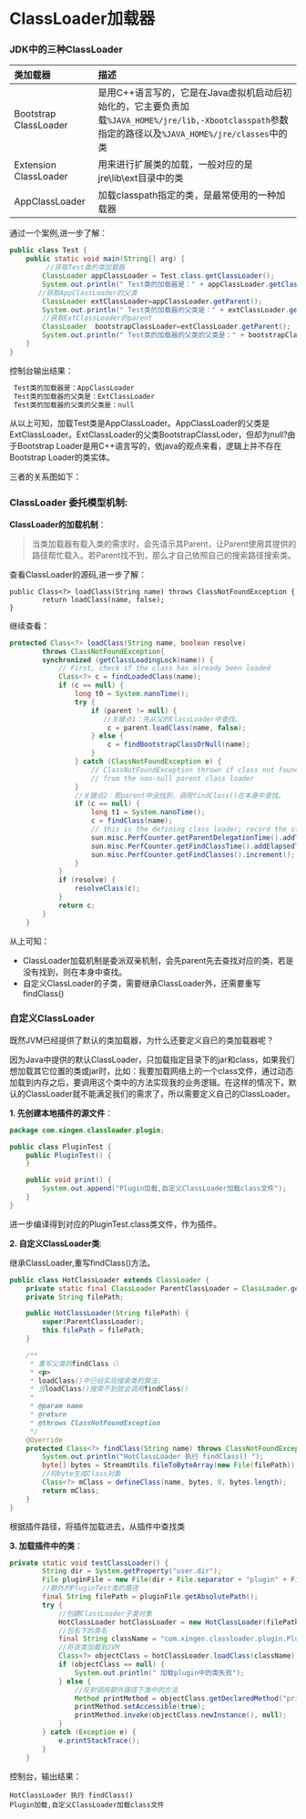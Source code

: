 

# **ClassLoader加载器**


### **JDK中的三种ClassLoader**

| 类加载器 | 描述|
| :--- |:--- |
| Bootstrap ClassLoader | 是用C++语言写的，它是在Java虚拟机启动后初始化的，它主要负责加载`%JAVA_HOME%/jre/lib,-Xbootclasspath`参数指定的路径以及`%JAVA_HOME%/jre/classes`中的类|
|Extension ClassLoader | 用来进行扩展类的加载，一般对应的是jre\lib\ext目录中的类 |
| AppClassLoader | 加载classpath指定的类，是最常使用的一种加载器 |








通过一个案例,进一步了解：
```Java
public class Test {
    public static void main(String[] arg) {
         //获取Test类的类加载器
        ClassLoader appClassLoader = Test.class.getClassLoader();
        System.out.println(" Test类的加载器是：" + appClassLoader.getClass().getSimpleName());
       //获取AppClassLoader的父类
        ClassLoader extClassLoader=appClassLoader.getParent();
        System.out.println(" Test类的加载器的父类是：" + extClassLoader.getClass().getSimpleName());
        //获取ExtClassLoader的parent
        ClassLoader  bootstrapClassLoader=extClassLoader.getParent();
        System.out.println(" Test类的加载器的父类的父类是：" + bootstrapClassLoader);
    }
}
```
控制台输出结果：
```Java
 Test类的加载器是：AppClassLoader
 Test类的加载器的父类是：ExtClassLoader
 Test类的加载器的父类的父类是：null
```
从以上可知，加载Test类是AppClassLoader。AppClassLoader的父类是ExtClassLoader。ExtClassLoader的父类BootstrapClassLoder，但却为null?由于Bootstrap Loader是用C++语言写的，依java的观点来看，逻辑上并不存在Bootstrap Loader的类实体。

三者的关系图如下：




### **ClassLoader 委托模型机制**:

**ClassLoader的加载机制**：
>当类加载器有载入类的需求时，会先请示其Parent，让Parent使用其提供的路径帮忙载入。若Parent找不到，那么才自己依照自己的搜索路径搜索类。

查看ClassLoader的源码,进一步了解：
```
public Class<?> loadClass(String name) throws ClassNotFoundException {
        return loadClass(name, false);
}
```
继续查看：
```Java
protected Class<?> loadClass(String name, boolean resolve)
        throws ClassNotFoundException{
        synchronized (getClassLoadingLock(name)) {
            // First, check if the class has already been loaded
            Class<?> c = findLoadedClass(name);
            if (c == null) {
                long t0 = System.nanoTime();
                try {
                    if (parent != null) {
                       //关键点1：先从父的ClassLoader中查找。
                        c = parent.loadClass(name, false);
                    } else {
                        c = findBootstrapClassOrNull(name);
                    }
                } catch (ClassNotFoundException e) {
                    // ClassNotFoundException thrown if class not found
                    // from the non-null parent class loader
                }
                //关键点2：若parent中没找到，调用findClass()在本身中查找。             
                if (c == null) {
                    long t1 = System.nanoTime();
                    c = findClass(name);
                    // this is the defining class loader; record the stats
                    sun.misc.PerfCounter.getParentDelegationTime().addTime(t1 - t0);
                    sun.misc.PerfCounter.getFindClassTime().addElapsedTimeFrom(t1);
                    sun.misc.PerfCounter.getFindClasses().increment();
                }
            }
            if (resolve) {
                resolveClass(c);
            }
            return c;
        }
    }

```
从上可知：

- ClassLoader加载机制是委派双亲机制，会先parent先去查找对应的类，若是没有找到，则在本身中查找。
- 自定义ClassLoader的子类，需要继承ClassLoader外，还需要重写findClass()

###  **自定义ClassLoader**

既然JVM已经提供了默认的类加载器，为什么还要定义自已的类加载器呢？

因为Java中提供的默认ClassLoader，只加载指定目录下的jar和class，如果我们想加载其它位置的类或jar时，比如：我要加载网络上的一个class文件，通过动态加载到内存之后，要调用这个类中的方法实现我的业务逻辑。在这样的情况下，默认的ClassLoader就不能满足我们的需求了，所以需要定义自己的ClassLoader。




**1. 先创建本地插件的源文件**：
```Java
package com.xingen.classloader.plugin;

public class PluginTest {
    public PluginTest() {
    }

    public void print() {
        System.out.append("Plugin加载,自定义ClassLoader加载class文件");
    }
}
```
进一步编译得到对应的PluginTest.class类文件，作为插件。

**2. 自定义ClassLoader类**:

继承ClassLoader,重写findClass()方法。 
```Java
public class HotClassLoader extends ClassLoader {
    private static final ClassLoader ParentClassLoader = ClassLoader.getSystemClassLoader();
    private String filePath;

    public HotClassLoader(String filePath) {
        super(ParentClassLoader);
        this.filePath = filePath;
    }

    /**
     * 重写父类的findClass（）
     * <p>
     * loadClass()中已经实现搜索类的算法，
     * 当loadClass()搜索不到就会调用findClass()
     *
     * @param name
     * @return
     * @throws ClassNotFoundException
     */
    @Override
    protected Class<?> findClass(String name) throws ClassNotFoundException {
        System.out.println("HotClassLoader 执行 findClass() ");
        byte[] bytes = StreamUtils.fileToByteArray(new File(filePath));
        //将byte生成Class对象
        Class<?> mClass = defineClass(name, bytes, 0, bytes.length);
        return mClass;
    }
}

```

根据插件路径，将插件加载进去，从插件中查找类


**3. 加载插件中的类**：

```Java
private static void testClassLoader() {
        String dir = System.getProperty("user.dir");
        File pluginFile = new File(dir + File.separator + "plugin" + File.separator + "PluginTest.class");
        //额外的PluginTest类的路径
        final String filePath = pluginFile.getAbsolutePath();
        try {
            //创建ClassLoader子类对象
            HotClassLoader hotClassLoader = new HotClassLoader(filePath);
            //包名下的类名
            final String className = "com.xingen.classloader.plugin.PluginTest";
            //将该类加载到JVM
            Class<?> objectClass = hotClassLoader.loadClass(className);
            if (objectClass == null) {
                System.out.println(" 加载plugin中的类失败");
            } else {
                //反射调用额外路径下类中的方法
                Method printMethod = objectClass.getDeclaredMethod("print");
                printMethod.setAccessible(true);
                printMethod.invoke(objectClass.newInstance(), null);
            }
        } catch (Exception e) {
            e.printStackTrace();
        }
    }
```
控制台，输出结果：
```
HotClassLoader 执行 findClass() 
Plugin加载,自定义ClassLoader加载class文件
```


